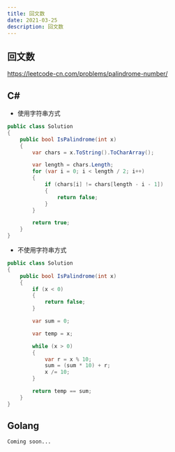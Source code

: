 ```yaml
---
title: 回文数
date: 2021-03-25
description: 回文数
---
```


## 回文数

https://leetcode-cn.com/problems/palindrome-number/

## C#

- 使用字符串方式
```csharp
public class Solution
{
    public bool IsPalindrome(int x)
    {
        var chars = x.ToString().ToCharArray();

        var length = chars.Length;
        for (var i = 0; i < length / 2; i++)
        {
            if (chars[i] != chars[length - i - 1])
            {
                return false;
            }
        }

        return true;
    }
}
```

- 不使用字符串方式
```csharp
public class Solution
{
    public bool IsPalindrome(int x)
    {
        if (x < 0)
        {
            return false;
        }

        var sum = 0;

        var temp = x;

        while (x > 0)
        {
            var r = x % 10;
            sum = (sum * 10) + r;
            x /= 10;
        }

        return temp == sum;
    }
}
```

## Golang
```golang
Coming soon...
```
